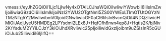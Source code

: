 vmess://eyJhZGQiOiI1Ljc1LjIwNy4xOTAiLCJhaWQiOiIwIiwiYWxwbiI6IiIsImZwIjoiIiwiaG9zdCI6IiIsImlkIjoiNzI2YWU2OTgtNmI5ZS00YWExLTlmOTUtOGYzNTMzNTg5Y2MwIiwibmV0IjoidGNwIiwicGF0aCI6IiIsInBvcnQiOiI4NDQzIiwicHMiOiJAdjJyeU5HMDEg2LPYsdmI2LEx8J+HqfCfh6rwn4ep8J+Hqtis2K/bjNiv2KrYsduM2YYiLCJzY3kiOiJhdXRvIiwic25pIjoiIiwidGxzIjoibm9uZSIsInR5cGUiOiJub25lIiwidiI6IjIifQ==
